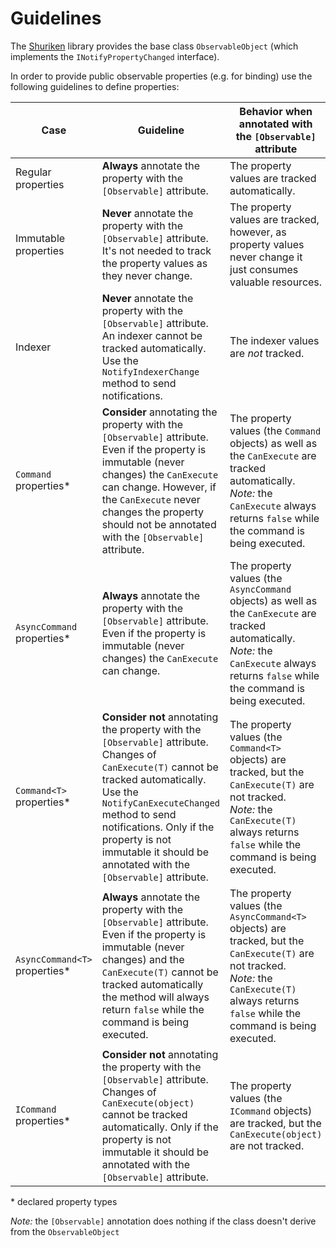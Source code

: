 # Guidelines

The [Shuriken](../) library provides the base class `ObservableObject` (which implements the `INotifyPropertyChanged` interface).

In order to provide public observable properties (e.g. for binding) use the following guidelines to define properties:

|Case|Guideline|Behavior when annotated with the `[Observable]` attribute|
---|---|---
|Regular properties|**Always** annotate the property with the `[Observable]` attribute.|The property values are tracked automatically.|
|Immutable properties|**Never** annotate the property with the `[Observable]` attribute. It's not needed to track the property values as they never change.|The property values are tracked, however, as property values never change it just consumes valuable resources.|
|Indexer|**Never** annotate the property with the `[Observable]` attribute. An indexer cannot be tracked automatically. Use the `NotifyIndexerChange` method to send notifications.|The indexer values are *not* tracked.|
|`Command` properties\*|**Consider** annotating the property with the `[Observable]` attribute. Even if the property is immutable (never changes) the `CanExecute` can change. However, if the `CanExecute` never changes the property should not be annotated with the `[Observable]` attribute.|The property values (the `Command` objects) as well as the `CanExecute` are tracked automatically.<br>*Note:* the `CanExecute` always returns `false` while the command is being executed.|
|`AsyncCommand` properties\*|**Always** annotate the property with the `[Observable]` attribute. Even if the property is immutable (never changes) the `CanExecute` can change.|The property values (the `AsyncCommand` objects) as well as the `CanExecute` are tracked automatically.<br>*Note:* the `CanExecute` always returns `false` while the command is being executed.|
|`Command<T>` properties\*|**Consider not** annotating the property with the `[Observable]` attribute. Changes of `CanExecute(T)` cannot be tracked automatically. Use the `NotifyCanExecuteChanged` method to send notifications. Only if the property is not immutable it should be annotated with the `[Observable]` attribute.|The property values (the `Command<T>` objects) are tracked, but the `CanExecute(T)` are not tracked.<br>*Note:* the `CanExecute(T)` always returns `false` while the command is being executed.|
|`AsyncCommand<T>` properties\*|**Always** annotate the property with the `[Observable]` attribute. Even if the property is immutable (never changes) and the `CanExecute(T)` cannot be tracked automatically the method will always return `false` while the command is being executed.|The property values (the `AsyncCommand<T>` objects) are tracked, but the `CanExecute(T)` are not tracked.<br>*Note:* the `CanExecute(T)` always returns `false` while the command is being executed.|
|`ICommand` properties\*|**Consider not** annotating the property with the `[Observable]` attribute. Changes of `CanExecute(object)` cannot be tracked automatically. Only if the property is not immutable it should be annotated with the `[Observable]` attribute.|The property values (the `ICommand` objects) are tracked, but the `CanExecute(object)` are not tracked.|

\* declared property types

*Note:* the `[Observable]` annotation does nothing if the class doesn't derive from the `ObservableObject`